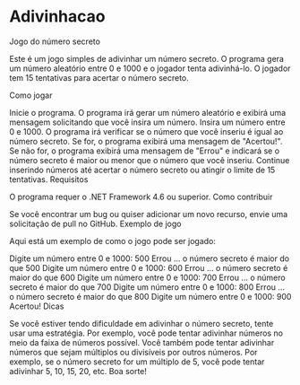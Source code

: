 # Adivinhacao
Jogo do número secreto

Este é um jogo simples de adivinhar um número secreto. O programa gera um número aleatório entre 0 e 1000 e o jogador tenta adivinhá-lo. O jogador tem 15 tentativas para acertar o número secreto.

Como jogar

Inicie o programa.
O programa irá gerar um número aleatório e exibirá uma mensagem solicitando que você insira um número.
Insira um número entre 0 e 1000.
O programa irá verificar se o número que você inseriu é igual ao número secreto.
Se for, o programa exibirá uma mensagem de "Acertou!".
Se não for, o programa exibirá uma mensagem de "Errou" e indicará se o número secreto é maior ou menor que o número que você inseriu.
Continue inserindo números até acertar o número secreto ou atingir o limite de 15 tentativas.
Requisitos

O programa requer o .NET Framework 4.6 ou superior.
Como contribuir

Se você encontrar um bug ou quiser adicionar um novo recurso, envie uma solicitação de pull no GitHub.
Exemplo de jogo

Aqui está um exemplo de como o jogo pode ser jogado:

Digite um número entre 0 e 1000:
500
Errou ... o número secreto é maior do que 500
Digite um número entre 0 e 1000:
600
Errou ... o número secreto é maior do que 600
Digite um número entre 0 e 1000:
700
Errou ... o número secreto é maior do que 700
Digite um número entre 0 e 1000:
800
Errou ... o número secreto é maior do que 800
Digite um número entre 0 e 1000:
900
Acertou!
Dicas

Se você estiver tendo dificuldade em adivinhar o número secreto, tente usar uma estratégia. Por exemplo, você pode tentar adivinhar números no meio da faixa de números possível.
Você também pode tentar adivinhar números que sejam múltiplos ou divisíveis por outros números. Por exemplo, se o número secreto for um múltiplo de 5, você pode tentar adivinhar 5, 10, 15, 20, etc.
Boa sorte!

